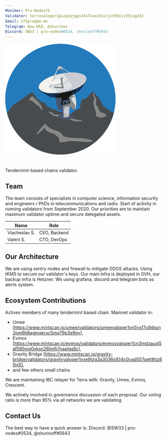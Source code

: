 ```yaml
---
Moniker: Pro-Nodes75
Validator: terravaloper1puzp2yjqps43x7nse33svljc550xjz35jxg432
Email: n75pro@pm.me
Telegram: @sw_HbZ, @shurinov
Discord: SW33 | pro-nodes#0534, shurinoff#5643
---
```


 ![pro-nodes75](./pro-nodes75.png)

# <moniker> 
Tendermint-based chains validator.

## Team

The team consists of specialists in computer science, information security and engineers / PhDs in telecommunications and radio.
Start of activity in running validators from September 2020.
Our priorities are to maintain maximum validator uptime and secure delegated assets.

| Name            | Role    | 
| --------------- | ------- | 
| Viacheslav S.   | CEO, Backend | 
| Valerii S.      | CTO, DevOps    | 

## Our Architecture

We are using sentry nodes and firewall to mitigate DDOS attacks. Using tKMS to secure our validator's keys. Our main infra is deployed in OVH, our backup infra is Hetzner.
We using grafana, discord and telegram bots as alerts system.

## Ecosystem Contributions

Actives members of many tendermint based chain. 
Mainnet validator in:
- Umee [https://www.mintscan.io/umee/validators/umeevaloper1vn5ysf7u9dssn2pm6h8agmqerxc5mq79p3e9ny], 
- Evmos [https://www.mintscan.io/evmos/validators/evmosvaloper1cn3mdzauql5af585mq0xksn26lmlh7naplgs6c], 
- Gravity Bridge [https://www.mintscan.io/gravity-bridge/validators/gravityvaloper1nxe9tzg3a3036s934c0vad557qelt8tlz85jx5],
- and few others small chains

We are maintaining IBC relayer for Terra with: Gravity, Umee, Evmos, Crescent.

We actively involved in governance discussion of each proposal. Our voting ratio is more than 95% via all networks we are validating   

## Contact Us

The best way to have a quick answer is: Discord: @SW33 | pro-nodes#0534, @shurinoff#5643
